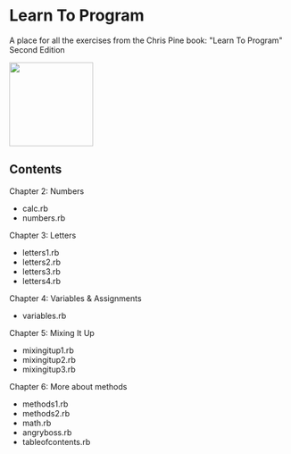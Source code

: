 # Learn To Program
A place for all the exercises from the Chris Pine book: "Learn To Program" Second Edition

[<img src="https://pine.fm/images/LTP2_cover.jpg" width=150>](https://drive.google.com/file/d/0Bz17qR4zZedib0M5RnRwWFl3MUk/view)
  
## Contents  

Chapter 2: Numbers
* calc.rb
* numbers.rb
  
Chapter 3: Letters
* letters1.rb
* letters2.rb
* letters3.rb
* letters4.rb
  
Chapter 4: Variables & Assignments
* variables.rb

Chapter 5: Mixing It Up
* mixingitup1.rb
* mixingitup2.rb
* mixingitup3.rb

Chapter 6: More about methods
* methods1.rb
* methods2.rb
* math.rb
* angryboss.rb
* tableofcontents.rb

